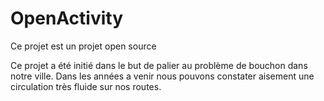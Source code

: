# OpenActivity
Ce projet est un projet open source

Ce projet a été initié dans le but de palier au problème de bouchon dans notre ville.
Dans les années a venir nous pouvons constater aisement une circulation très fluide sur nos routes.
